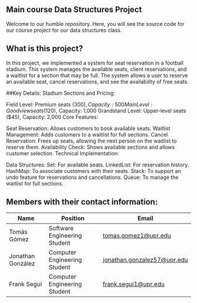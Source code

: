 ## Main course Data Structures Project

Welcome to our humble repository. Here, you will see the source code for our course project for our data structures class.

## What is this project?

In this project, we implemented a system for seat reservation in a football stadium. This system manages the available seats, client reservations, and a waitlist for a section that may be full. The system allows a user to reserve an available seat, cancel reservations, and see the availability of free seats. 

##Key Details:
Stadium Sections and Pricing:

Field Level: Premium seats ($300), Capacity: 500
Main Level: Good view seats ($120), Capacity: 1,000
Grandstand Level: Upper-level seats ($45), Capacity: 2,000
Core Features:

Seat Reservation: Allows customers to book available seats.
Waitlist Management: Adds customers to a waitlist for full sections.
Cancel Reservation: Frees up seats, allowing the next person on the waitlist to reserve them.
Availability Check: Shows available sections and allows customer selection.
Technical Implementation:

Data Structures:
Set: For available seats.
LinkedList: For reservation history.
HashMap: To associate customers with their seats.
Stack: To support an undo feature for reservations and cancellations.
Queue: To manage the waitlist for full sections.

## Members with their contact information:

| Name                       | Position                         | Email                        |
|----------------------------|----------------------------------|------------------------------|
| Tomás Gómez                | Software Engineering Student     | tomas.gomez1@upr.edu         |
| Jonathan González          | Computer Engineering Student     | jonathan.gonzalez57@upr.edu  |
| Frank Seguí                | Computer Engineering Student     | frank.segui1@upr.edu         |

